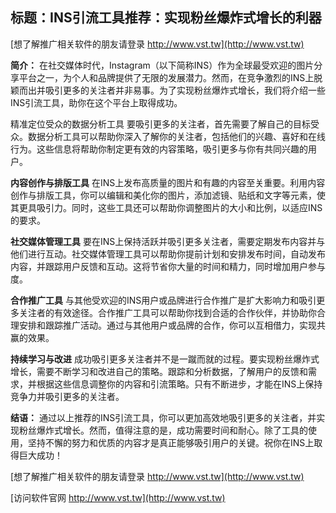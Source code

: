 ## **标题：INS引流工具推荐：实现粉丝爆炸式增长的利器**

[想了解推广相关软件的朋友请登录 http://www.vst.tw](http://www.vst.tw)

**简介：**
在社交媒体时代，Instagram（以下简称INS）作为全球最受欢迎的图片分享平台之一，为个人和品牌提供了无限的发展潜力。然而，在竞争激烈的INS上脱颖而出并吸引更多的关注者并非易事。为了实现粉丝爆炸式增长，我们将介绍一些INS引流工具，助你在这个平台上取得成功。

精准定位受众的数据分析工具
要吸引更多的关注者，首先需要了解自己的目标受众。数据分析工具可以帮助你深入了解你的关注者，包括他们的兴趣、喜好和在线行为。这些信息将帮助你制定更有效的内容策略，吸引更多与你有共同兴趣的用户。

**内容创作与排版工具**
在INS上发布高质量的图片和有趣的内容至关重要。利用内容创作与排版工具，你可以编辑和美化你的图片，添加滤镜、贴纸和文字等元素，使其更具吸引力。同时，这些工具还可以帮助你调整图片的大小和比例，以适应INS的要求。

**社交媒体管理工具**
要在INS上保持活跃并吸引更多关注者，需要定期发布内容并与他们进行互动。社交媒体管理工具可以帮助你提前计划和安排发布时间，自动发布内容，并跟踪用户反馈和互动。这将节省你大量的时间和精力，同时增加用户参与度。

**合作推广工具**
与其他受欢迎的INS用户或品牌进行合作推广是扩大影响力和吸引更多关注者的有效途径。合作推广工具可以帮助你找到合适的合作伙伴，并协助你合理安排和跟踪推广活动。通过与其他用户或品牌的合作，你可以互相借力，实现共赢的效果。

**持续学习与改进**
成功吸引更多关注者并不是一蹴而就的过程。要实现粉丝爆炸式增长，需要不断学习和改进自己的策略。跟踪和分析数据，了解用户的反馈和需求，并根据这些信息调整你的内容和引流策略。只有不断进步，才能在INS上保持竞争力并吸引更多的关注者。

**结语：**
通过以上推荐的INS引流工具，你可以更加高效地吸引更多的关注者，并实现粉丝爆炸式增长。然而，值得注意的是，成功需要时间和耐心。除了工具的使用，坚持不懈的努力和优质的内容才是真正能够吸引用户的关键。祝你在INS上取得巨大成功！

[想了解推广相关软件的朋友请登录 http://www.vst.tw](http://www.vst.tw)


[访问软件官网 http://www.vst.tw](http://www.vst.tw)
